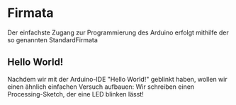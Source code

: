 # Firmata

Der einfachste Zugang zur Programmierung des Arduino erfolgt mithilfe der so genannten StandardFirmata

## Hello World!

Nachdem wir mit der Arduino-IDE "Hello World!" geblinkt haben, wollen wir einen ähnlich einfachen Versuch aufbauen: Wir schreiben einen Processing-Sketch, der eine LED blinken lässt!

